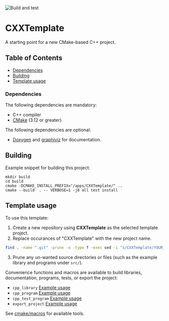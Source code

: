 ![Build and test](https://github.com/moddyz/CXXTemplate/workflows/Build%20and%20test/badge.svg)

# CXXTemplate

A starting point for a new CMake-based C++ project.

## Table of Contents

- [Dependencies](#dependencies)
- [Building](#building)
- [Template usage](#template-usage)

### Dependencies

The following dependencies are mandatory:
- C++ compiler
- [CMake](https://cmake.org/documentation/) (3.12 or greater)

The following dependencies are optional:
- [Doxygen](https://www.doxygen.nl/index.html) and [graphiviz](https://graphviz.org/) for documentation.

## Building

Example snippet for building this project:
```
mkdir build
cd build
cmake -DCMAKE_INSTALL_PREFIX="/apps/CXXTemplate/" ..
cmake --build  . -- VERBOSE=1 -j8 all test install
```

## Template usage

To use this template: 
1. Create a new repository using **CXXTemplate** as the selected template project.
2. Replace occurances of "CXXTemplate" with the new project name.
```bash
find . -name ".git" -prune -o -type f -exec sed -i "s/CXXTemplate/YOUR_PROJECT_NAME/g" {} +
```
3. Prune any un-wanted source directories or files (such as the example library and programs under `src/`).

Convenience functions and macros are available to build libraries, documentation, programs, tests, or export the project:
- `cpp_library` [Example usage](src/exampleSharedLibrary/CMakeLists.txt)
- `cpp_program` [Example usage](src/exampleProgram/CMakeLists.txt)
- `cpp_test_program` [Example usage](src/exampleSharedLibrary/tests/CMakeLists.txt)
- `export_project` [Example usage](CMakeLists.txt)

See [cmake/macros](cmake/macros) for available tools.
